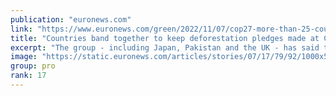 ```yaml
---
publication: "euronews.com"
link: "https://www.euronews.com/green/2022/11/07/cop27-more-than-25-countries-band-together-to-keep-deforestation-pledges-made-in-glasgow"
title: "Countries band together to keep deforestation pledges made at COP26"
excerpt: "The group - including Japan, Pakistan and the UK - has said they will hold each other accountable for a pledge to end deforestation by 2030."
image: "https://static.euronews.com/articles/stories/07/17/79/92/1000x563_cmsv2_f77c0ce2-f4d9-5051-8fb2-04a70210cb3e-7177992.jpg"
group: pro
rank: 17
---
```

